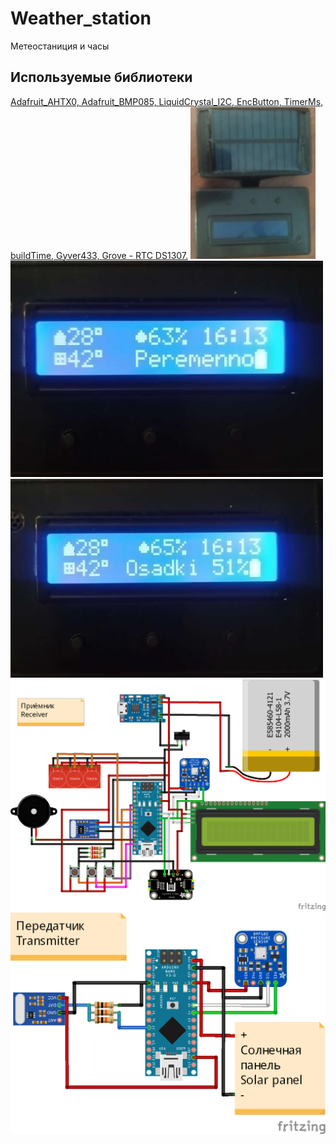 # Weather_station
Метеостаниция и часы
## Используемые библиотеки
<a href="https://github.com/adafruit/Adafruit-BMP085-Library">Adafruit_AHTX0, </a>
<a href="https://github.com/adafruit/Adafruit_AHTX0">Adafruit_BMP085, </a>
<a href="https://github.com/johnrickman/LiquidCrystal_I2C">LiquidCrystal_I2C, </a>
<a href="https://github.com/GyverLibs/EncButton">EncButton, </a>
<a href="https://github.com/GyverLibs/TimerMs">TimerMs, </a>
<a href="https://github.com/GyverLibs/buildTime">buildTime, </a>
<a href="https://github.com/GyverLibs/Gyver433">Gyver433, </a>
<a href="https://github.com/Seeed-Studio/RTC_DS1307">Grove - RTC DS1307.</a>
<img src="https://github.com/boy4ik7/Weather_station/blob/main/IMG_1.jpg?raw=true" width="200">
<img src="https://github.com/boy4ik7/Weather_station/blob/main/IMG_2.jpg?raw=true" width="500">
<img src="https://github.com/boy4ik7/Weather_station/blob/main/IMG_3.jpg?raw=true" width="500">
<img src="https://github.com/boy4ik7/Weather_station/blob/main/rx.png?raw=true" width="800">
<img src="https://github.com/boy4ik7/Weather_station/blob/main/tx.png?raw=true" width="800">

